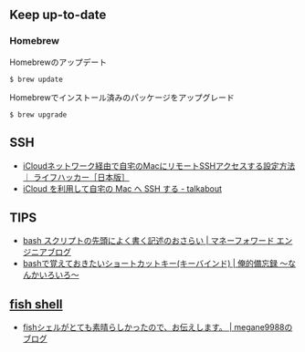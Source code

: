 ## Keep up-to-date

### Homebrew

Homebrewのアップデート

    $ brew update

Homebrewでインストール済みのパッケージをアップグレード

    $ brew upgrade


## SSH
- [iCloudネットワーク経由で自宅のMacにリモートSSHアクセスする設定方法 ｜ ライフハッカー［日本版］](http://www.lifehacker.jp/2012/08/120801icloudmacssh.html)
- [iCloud を利用して自宅の Mac へ SSH する - talkabout](http://www.talkabout.jp/2012/10/icloud-mac-ssh.html)


## TIPS
- [bash スクリプトの先頭によく書く記述のおさらい | マネーフォワード エンジニアブログ](https://moneyforward.com/engineers_blog/2015/05/21/bash-script-tips/)
- [bashで覚えておきたいショートカットキー(キーバインド) | 俺的備忘録 〜なんかいろいろ〜](http://orebibou.com/2015/06/bash%E3%81%A7%E8%A6%9A%E3%81%88%E3%81%A6%E3%81%8A%E3%81%8D%E3%81%9F%E3%81%84%E3%82%B7%E3%83%A7%E3%83%BC%E3%83%88%E3%82%AB%E3%83%83%E3%83%88%E3%82%AD%E3%83%BC%E3%82%AD%E3%83%BC%E3%83%90%E3%82%A4/)


## [fish shell](http://fishshell.com/)

- [fishシェルがとても素晴らしかったので、お伝えします。 | megane9988のブログ](http://megane-blog.com/2014/12/15/1461)
